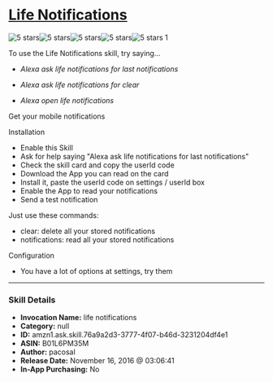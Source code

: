 # [Life Notifications](http://alexa.amazon.com/#skills/amzn1.ask.skill.76a9a2d3-3777-4f07-b46d-3231204df4e1)
![5 stars](../../images/ic_star_black_18dp_1x.png)![5 stars](../../images/ic_star_black_18dp_1x.png)![5 stars](../../images/ic_star_black_18dp_1x.png)![5 stars](../../images/ic_star_black_18dp_1x.png)![5 stars](../../images/ic_star_black_18dp_1x.png) 1

To use the Life Notifications skill, try saying...

* *Alexa ask life notifications for last notifications*

* *Alexa ask life notifications for clear*

* *Alexa open life notifications*

Get your mobile notifications

Installation

- Enable this Skill
- Ask for help saying "Alexa ask life notifications for last notifications"
- Check the skill card and copy the userId code 
- Download the App you can read on the card
- Install it, paste the userId code on settings / userId box
- Enable the App to read your notifications
- Send a test notification

Just use these commands:
- clear: delete all your stored notifications
- notifications: read all your stored notifications

Configuration
- You have a lot of options at settings, try them

***

### Skill Details

* **Invocation Name:** life notifications
* **Category:** null
* **ID:** amzn1.ask.skill.76a9a2d3-3777-4f07-b46d-3231204df4e1
* **ASIN:** B01L6PM35M
* **Author:** pacosal
* **Release Date:** November 16, 2016 @ 03:06:41
* **In-App Purchasing:** No
